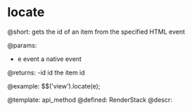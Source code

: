 locate
=============



@short:
	gets the id of an item from the specified HTML event
    

@params:
- e		event		a native event


@returns:
-id	id	the item id

@example:
$$('view').locate(e);

@template:	api_method
@defined:	RenderStack	
@descr:



